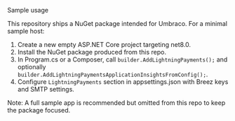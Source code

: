 Sample usage

This repository ships a NuGet package intended for Umbraco. For a minimal sample host:

1. Create a new empty ASP.NET Core project targeting net8.0.
2. Install the NuGet package produced from this repo.
3. In Program.cs or a Composer, call `builder.AddLightningPayments();` and optionally `builder.AddLightningPaymentsApplicationInsightsFromConfig();`.
4. Configure `LightningPayments` section in appsettings.json with Breez keys and SMTP settings.

Note: A full sample app is recommended but omitted from this repo to keep the package focused.